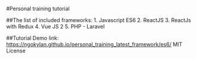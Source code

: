 #Personal training tutorial

##The list of included frameworks:
	1. Javascript ES6
	2. ReactJS
	3. ReactJs with Redux
	4. Vue JS 2
	5. PHP - Laravel

##Tutorial Demo link: https://ngokylan.github.io/personal_training_latest_framework/es6/
MIT License

